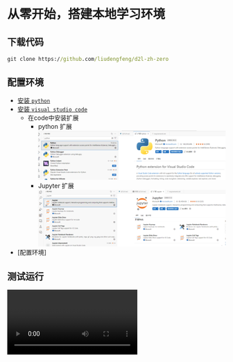 # 从零开始，搭建本地学习环境

## 下载代码

```cmd
git clone https://github.com/liudengfeng/d2l-zh-zero
```

## 配置环境

+ [安装 `python`](https://www.python.org/downloads/)
+ [安装 `visual studio code`](https://code.visualstudio.com/)
    + 在code中安装扩展
        - python 扩展
    ![python 扩展](./images/python.png)
        - Jupyter 扩展
    ![Jupyter 扩展](./images/Jupyter.png)
+ [配置环境]

## 测试运行

<video controls> <source src="./videos/env.mp4" type="video/mp4"> 您的浏览器不支持 HTML5 视频标签。 </video>